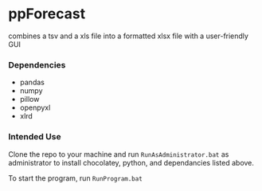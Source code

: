 # ppForecast

combines a tsv and a xls file into a formatted xlsx file with a user-friendly GUI

### Dependencies

* pandas
* numpy
* pillow
* openpyxl
* xlrd

### Intended Use
Clone the repo to your machine and run ```RunAsAdministrator.bat``` as administrator to install chocolatey, python, and dependancies listed above.

To start the program, run ```RunProgram.bat```